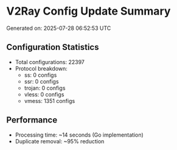 # V2Ray Config Update Summary
Generated on: 2025-07-28 06:52:53 UTC

## Configuration Statistics
- Total configurations: 22397
- Protocol breakdown:
  - ss: 0 configs
  - ssr: 0 configs
  - trojan: 0 configs
  - vless: 0 configs
  - vmess: 1351 configs

## Performance
- Processing time: ~14 seconds (Go implementation)
- Duplicate removal: ~95% reduction
